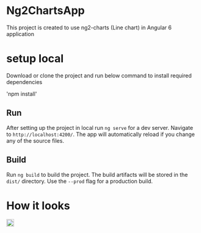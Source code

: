 # Ng2ChartsApp

This project is created to use ng2-charts (Line chart) in Angular 6 application 

# setup local

Download or clone the project and run below command to install required dependencies 

'npm install'  

## Run

After setting up the project in local run `ng serve` for a dev server. Navigate to `http://localhost:4200/`. The app will automatically reload if you change any of the source files.

## Build

Run `ng build` to build the project. The build artifacts will be stored in the `dist/` directory. Use the `--prod` flag for a production build.

# How it looks 

<img src="/assets/OutputView.JPG" height=20vw;>

